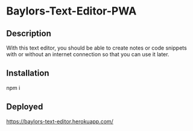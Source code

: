 # Baylors-Text-Editor-PWA

## Description 
With this text editor, you should be able to create notes or code snippets with or without an internet connection so that you can use it later.

## Installation 
npm i

## Deployed 
https://baylors-text-editor.herokuapp.com/

